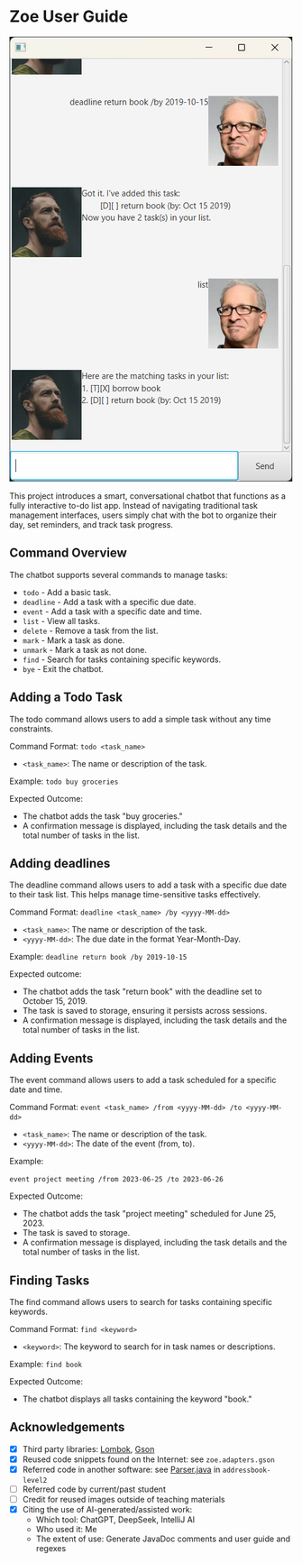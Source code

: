 # Zoe User Guide

![Product screenshot](Ui.png)

This project introduces a smart, conversational chatbot that functions as a fully interactive to-do list app. Instead of navigating traditional task management interfaces, users simply chat with the bot to organize their day, set reminders, and track task progress.

## Command Overview

The chatbot supports several commands to manage tasks:
- `todo` - Add a basic task.
- `deadline` - Add a task with a specific due date.
- `event` - Add a task with a specific date and time.
- `list` - View all tasks.
- `delete` - Remove a task from the list.
- `mark` - Mark a task as done.
- `unmark` - Mark a task as not done.
- `find` - Search for tasks containing specific keywords.
- `bye` - Exit the chatbot.

## Adding a Todo Task

The todo command allows users to add a simple task without any time constraints.

Command Format:
`todo <task_name>`
- `<task_name>`: The name or description of the task.

Example: `todo buy groceries`

Expected Outcome:
- The chatbot adds the task "buy groceries."
- A confirmation message is displayed, including the task details and the total number of tasks in the list.

## Adding deadlines

The deadline command allows users to add a task with a specific due date to their task list. This helps manage time-sensitive tasks effectively.

Command Format:
`deadline <task_name> /by <yyyy-MM-dd>`
- `<task_name>`: The name or description of the task.
- `<yyyy-MM-dd>`: The due date in the format Year-Month-Day.

Example: `deadline return book /by 2019-10-15`

Expected outcome:
- The chatbot adds the task "return book" with the deadline set to October 15, 2019.
- The task is saved to storage, ensuring it persists across sessions.
- A confirmation message is displayed, including the task details and the total number of tasks in the list.

## Adding Events

The event command allows users to add a task scheduled for a specific date and time.

Command Format:
`event <task_name> /from <yyyy-MM-dd> /to <yyyy-MM-dd>`

- `<task_name>`: The name or description of the task.
- `<yyyy-MM-dd>`: The date of the event (from, to).

Example:

`event project meeting /from 2023-06-25 /to 2023-06-26`

Expected Outcome:
- The chatbot adds the task "project meeting" scheduled for June 25, 2023.
- The task is saved to storage.
- A confirmation message is displayed, including the task details and the total number of tasks in the list.

## Finding Tasks

The find command allows users to search for tasks containing specific keywords.

Command Format:
`find <keyword>`
- `<keyword>`: The keyword to search for in task names or descriptions.

Example: `find book`

Expected Outcome:
- The chatbot displays all tasks containing the keyword "book."

## Acknowledgements
- [x] Third party libraries: [Lombok](https://projectlombok.org/), [Gson](https://github.com/google/gson)
- [x] Reused code snippets found on the Internet: see `zoe.adapters.gson`
- [x] Referred code in another software: see [Parser.java](https://github.com/se-edu/addressbook-level2/blob/master/src/seedu/addressbook/parser/Parser.java) in `addressbook-level2`
- [ ] Referred code by current/past student
- [ ] Credit for reused images outside of teaching materials
- [x] Citing the use of AI-generated/assisted work:
  - Which tool: ChatGPT, DeepSeek, IntelliJ AI
  - Who used it: Me
  - The extent of use: Generate JavaDoc comments and user guide and regexes